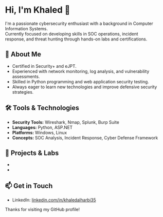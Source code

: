 # Hi, I'm Khaled 👋

I'm a passionate cybersecurity enthusiast with a background in Computer Information Systems.  
Currently focused on developing skills in SOC operations, incident response, and threat hunting through hands-on labs and certifications.

## 🚀 About Me
- Certified in Security+ and eJPT.  
- Experienced with network monitoring, log analysis, and vulnerability assessments.  
- Skilled in Python programming and web application security testing.  
- Always eager to learn new technologies and improve defensive security strategies.

## 🛠 Tools & Technologies
- **Security Tools:** Wireshark, Nmap, Splunk, Burp Suite  
- **Languages:** Python, ASP.NET  
- **Platforms:** Windows, Linux  
- **Concepts:** SOC Analysis, Incident Response, Cyber Defense Framework

## 📂 Projects & Labs
-
-
## 📫 Get in Touch
- LinkedIn: [linkedin.com/in/khaledalharbi35](https://www.linkedin.com/in/khaledalharbi35/)


Thanks for visiting my GitHub profile!
